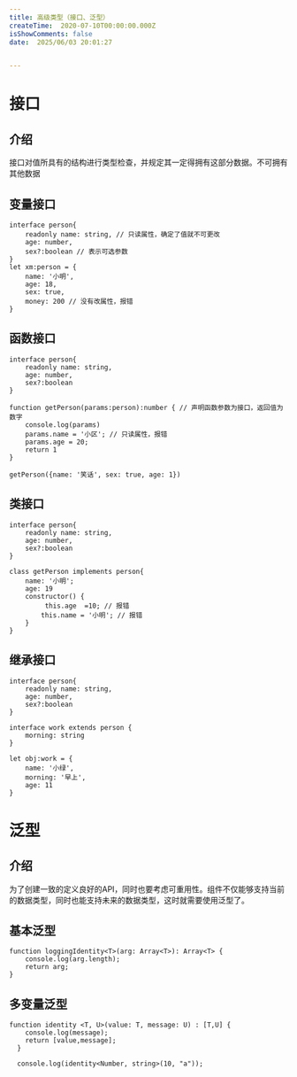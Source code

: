 ```yaml
---
title: 高级类型（接口、泛型）
createTime:  2020-07-10T00:00:00.000Z
isShowComments: false
date:  2025/06/03 20:01:27


---
```


# 接口
## 介绍
接口对值所具有的结构进行类型检查，并规定其一定得拥有这部分数据。不可拥有其他数据

## 变量接口

```
interface person{
    readonly name: string, // 只读属性，确定了值就不可更改
    age: number,
    sex?:boolean // 表示可选参数
}
let xm:person = {
    name: '小明',
    age: 18,
    sex: true,
    money: 200 // 没有改属性，报错
}
```

## 函数接口
```
interface person{
    readonly name: string,
    age: number,
    sex?:boolean
}

function getPerson(params:person):number { // 声明函数参数为接口，返回值为数字
    console.log(params)
    params.name = '小区'; // 只读属性，报错
    params.age = 20;
    return 1
}

getPerson({name: '笑话', sex: true, age: 1})
```

## 类接口

```
interface person{
    readonly name: string,
    age: number,
    sex?:boolean
}

class getPerson implements person{
    name: '小明';
    age: 19
    constructor() {
         this.age  =10; // 报错
        this.name = '小明'; // 报错
    }
}

```
## 继承接口
```
interface person{
    readonly name: string,
    age: number,
    sex?:boolean
}

interface work extends person {
    morning: string
}

let obj:work = {
    name: '小绿',
    morning: '早上',
    age: 11
}
```

# 泛型

## 介绍
为了创建一致的定义良好的API，同时也要考虑可重用性。组件不仅能够支持当前的数据类型，同时也能支持未来的数据类型，这时就需要使用泛型了。

## 基本泛型
```
function loggingIdentity<T>(arg: Array<T>): Array<T> {
    console.log(arg.length);  
    return arg;
}
```
## 多变量泛型
```
function identity <T, U>(value: T, message: U) : [T,U] {
    console.log(message);
    return [value,message];
  }
  
  console.log(identity<Number, string>(10, "a"));
```